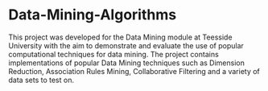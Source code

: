 # Data-Mining-Algorithms

This project was developed for the Data Mining module at Teesside University with the aim to demonstrate and evaluate the use of popular computational techniques for data mining. The project contains implementations of popular Data Mining techniques such as Dimension Reduction, Association Rules Mining, Collaborative Filtering and a variety of data sets to test on.
